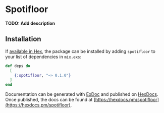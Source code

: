 # Spotifloor

**TODO: Add description**

## Installation

If [available in Hex](https://hex.pm/docs/publish), the package can be installed
by adding `spotifloor` to your list of dependencies in `mix.exs`:

```elixir
def deps do
  [
    {:spotifloor, "~> 0.1.0"}
  ]
end
```

Documentation can be generated with [ExDoc](https://github.com/elixir-lang/ex_doc)
and published on [HexDocs](https://hexdocs.pm). Once published, the docs can
be found at [https://hexdocs.pm/spotifloor](https://hexdocs.pm/spotifloor).

